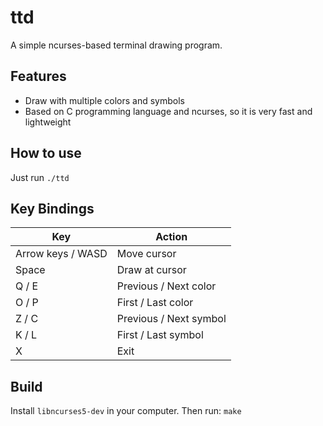 # ttd

A simple ncurses-based terminal drawing program.

## Features

- Draw with multiple colors and symbols
- Based on C programming language and ncurses, so it is very fast and lightweight

## How to use

Just run `./ttd`

## Key Bindings

| Key               | Action                 |
| ----------------- | ---------------------- |
| Arrow keys / WASD | Move cursor            |
| Space             | Draw at cursor         |
| Q / E             | Previous / Next color  |
| O / P             | First / Last color     |
| Z / C             | Previous / Next symbol |
| K / L             | First / Last symbol    |
| X                 | Exit                   |


## Build

Install `libncurses5-dev` in your computer. Then run: `make`